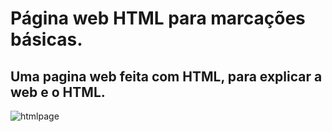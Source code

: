 # Página web HTML para marcações básicas.
## Uma pagina web feita com HTML, para explicar a web e o HTML.


![htmlpage](https://user-images.githubusercontent.com/103700322/196829877-e1e8ebb3-ff7d-4f1d-a2ea-2d189afa047c.png)
